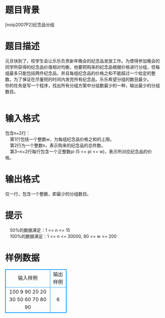 # 

 
 # 题目背景 
[noip2007P2]纪念品分组 

 
 # 题目描述 
元旦快到了，校学生会让乐乐负责新年晚会的纪念品发放工作。为使得参加晚会的同学所获得的纪念品价值相对均衡，他要把购来的纪念品根据价格进行分组，但每组最多只能包括两件纪念品，并且每组纪念品的价格之和不能超过一个给定的整数。为了保证在尽量短的时间内发完所有纪念品，乐乐希望分组的数目最少。<BR>你的任务是写一个程序，找出所有分组方案中分组数最少的一种，输出最少的分组数目。<BR><BR> 

 
 # 输入格式 
包含n+2行：<BR>&nbsp;&nbsp;&nbsp;&nbsp;第1行包括一个整数w，为每组纪念品价格之和的上限。<BR>&nbsp;&nbsp;&nbsp;&nbsp;第2行为一个整数n，表示购来的纪念品的总件数。<BR>&nbsp;&nbsp;&nbsp;&nbsp;第3~n+2行每行包含一个正整数pi&nbsp;(5&nbsp;&lt;=&nbsp;pi&nbsp;&lt;=&nbsp;w)，表示所对应纪念品的价格。<BR> 

 
 # 输出格式 
仅一行，包含一个整数，即最少的分组数目。 

 
 # 提示 
&nbsp;&nbsp;&nbsp;&nbsp;50%的数据满足：1&nbsp;&lt;=&nbsp;n&nbsp;&lt;=&nbsp;15<BR>&nbsp;&nbsp;&nbsp;&nbsp;100%的数据满足：1&nbsp;&lt;=&nbsp;n&nbsp;&lt;=&nbsp;30000,&nbsp;80&nbsp;&lt;=&nbsp;w&nbsp;&lt;=&nbsp;200<BR> 
# 样例数据
<style>
        table,table tr th, table tr td { border:1px solid #0094ff; }
        table { width: 200px; min-height: 25px; line-height: 25px; text-align: center; border-collapse: collapse;}   
    </style>
<table>
	<tr>
		<td>输入样例</td>
		<td>输出样例</td>
	</tr>
<tr><td>100
9
90
20
20
30
50
60
70
80
90
</td><td>6</td></tr></table>
